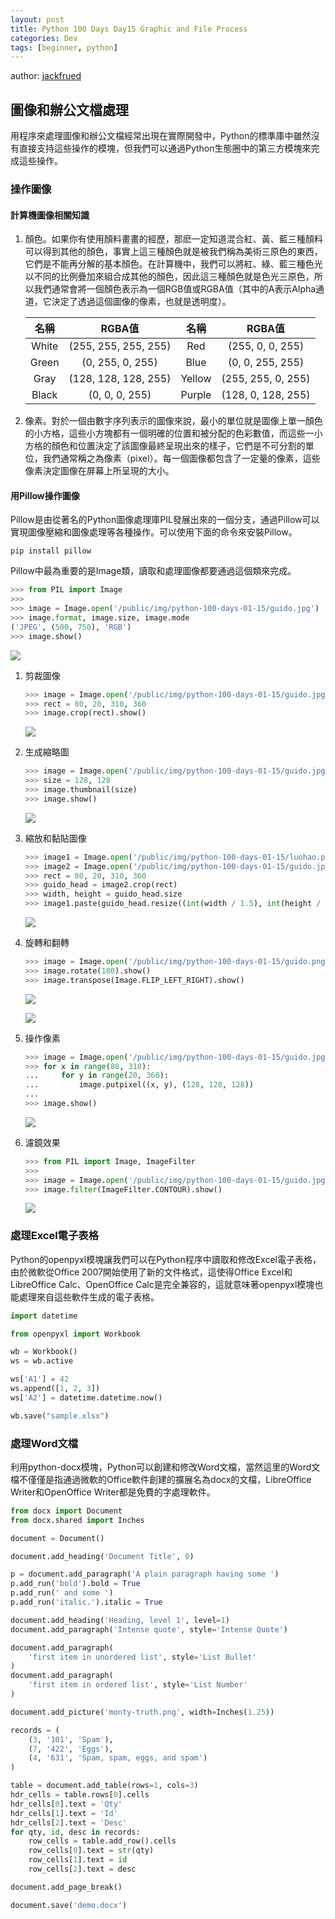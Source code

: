 ```yaml
---
layout: post
title: Python 100 Days Day15 Graphic and File Process
categories: Dev
tags: [beginner, python]
---
```


author: [jackfrued](https://github.com/jackfrued/Python-100-Days)

## 圖像和辦公文檔處理

用程序來處理圖像和辦公文檔經常出現在實際開發中，Python的標準庫中雖然沒有直接支持這些操作的模塊，但我們可以通過Python生態圈中的第三方模塊來完成這些操作。

<!-- more -->

### 操作圖像

#### 計算機圖像相關知識

1. 顏色。如果你有使用顏料畫畫的經歷，那麽一定知道混合紅、黃、藍三種顏料可以得到其他的顏色，事實上這三種顏色就是被我們稱為美術三原色的東西，它們是不能再分解的基本顏色。在計算機中，我們可以將紅、綠、藍三種色光以不同的比例疊加來組合成其他的顏色，因此這三種顏色就是色光三原色，所以我們通常會將一個顏色表示為一個RGB值或RGBA值（其中的A表示Alpha通道，它決定了透過這個圖像的像素，也就是透明度）。

   | 名稱  |        RGBA值        |  名稱  |       RGBA值       |
   | :---: | :------------------: | :----: | :----------------: |
   | White | (255, 255, 255, 255) |  Red   |  (255, 0, 0, 255)  |
   | Green |   (0, 255, 0, 255)   |  Blue  |  (0, 0, 255, 255)  |
   | Gray  | (128, 128, 128, 255) | Yellow | (255, 255, 0, 255) |
   | Black |    (0, 0, 0, 255)    | Purple | (128, 0, 128, 255) |

2. 像素。對於一個由數字序列表示的圖像來說，最小的單位就是圖像上單一顏色的小方格，這些小方塊都有一個明確的位置和被分配的色彩數值，而這些一小方格的顏色和位置決定了該圖像最終呈現出來的樣子，它們是不可分割的單位，我們通常稱之為像素（pixel）。每一個圖像都包含了一定量的像素，這些像素決定圖像在屏幕上所呈現的大小。

#### 用Pillow操作圖像

Pillow是由從著名的Python圖像處理庫PIL發展出來的一個分支，通過Pillow可以實現圖像壓縮和圖像處理等各種操作。可以使用下面的命令來安裝Pillow。

```Shell
pip install pillow
```

Pillow中最為重要的是Image類，讀取和處理圖像都要通過這個類來完成。

```python
>>> from PIL import Image
>>>
>>> image = Image.open('/public/img/python-100-days-01-15/guido.jpg')
>>> image.format, image.size, image.mode
('JPEG', (500, 750), 'RGB')
>>> image.show()
```

![](/public/img/python-100-days-01-15/image-show.png)

1. 剪裁圖像

   ```python
   >>> image = Image.open('/public/img/python-100-days-01-15/guido.jpg')
   >>> rect = 80, 20, 310, 360
   >>> image.crop(rect).show()
   ```

   ![](/public/img/python-100-days-01-15/image-crop.png)

2. 生成縮略圖

   ```python
   >>> image = Image.open('/public/img/python-100-days-01-15/guido.jpg')
   >>> size = 128, 128
   >>> image.thumbnail(size)
   >>> image.show()
   ```

   ![](/public/img/python-100-days-01-15/image-thumbnail.png)

3. 縮放和黏貼圖像

   ```python
   >>> image1 = Image.open('/public/img/python-100-days-01-15/luohao.png')
   >>> image2 = Image.open('/public/img/python-100-days-01-15/guido.jpg')
   >>> rect = 80, 20, 310, 360
   >>> guido_head = image2.crop(rect)
   >>> width, height = guido_head.size
   >>> image1.paste(guido_head.resize((int(width / 1.5), int(height / 1.5))), (172, 40))
   ```

   ![](/public/img/python-100-days-01-15/image-paste.png)

4. 旋轉和翻轉

   ```python
   >>> image = Image.open('/public/img/python-100-days-01-15/guido.png')
   >>> image.rotate(180).show()
   >>> image.transpose(Image.FLIP_LEFT_RIGHT).show()
   ```

   ![](/public/img/python-100-days-01-15/image-rotate.png)

   ![](/public/img/python-100-days-01-15/image-transpose.png)

5. 操作像素

   ```python
   >>> image = Image.open('/public/img/python-100-days-01-15/guido.jpg')
   >>> for x in range(80, 310):
   ...     for y in range(20, 360):
   ...         image.putpixel((x, y), (128, 128, 128))
   ... 
   >>> image.show()
   ```

   ![](/public/img/python-100-days-01-15/image-putpixel.png)

6. 濾鏡效果

   ```python
   >>> from PIL import Image, ImageFilter
   >>>
   >>> image = Image.open('/public/img/python-100-days-01-15/guido.jpg')
   >>> image.filter(ImageFilter.CONTOUR).show()
   ```

   ![](/public/img/python-100-days-01-15/image-filter.png)

### 處理Excel電子表格

Python的openpyxl模塊讓我們可以在Python程序中讀取和修改Excel電子表格，由於微軟從Office 2007開始使用了新的文件格式，這使得Office Excel和LibreOffice Calc、OpenOffice Calc是完全兼容的，這就意味著openpyxl模塊也能處理來自這些軟件生成的電子表格。

```python
import datetime

from openpyxl import Workbook

wb = Workbook()
ws = wb.active

ws['A1'] = 42
ws.append([1, 2, 3])
ws['A2'] = datetime.datetime.now()

wb.save("sample.xlsx")
```

### 處理Word文檔

利用python-docx模塊，Python可以創建和修改Word文檔，當然這里的Word文檔不僅僅是指通過微軟的Office軟件創建的擴展名為docx的文檔，LibreOffice Writer和OpenOffice Writer都是免費的字處理軟件。

```python
from docx import Document
from docx.shared import Inches

document = Document()

document.add_heading('Document Title', 0)

p = document.add_paragraph('A plain paragraph having some ')
p.add_run('bold').bold = True
p.add_run(' and some ')
p.add_run('italic.').italic = True

document.add_heading('Heading, level 1', level=1)
document.add_paragraph('Intense quote', style='Intense Quote')

document.add_paragraph(
    'first item in unordered list', style='List Bullet'
)
document.add_paragraph(
    'first item in ordered list', style='List Number'
)

document.add_picture('monty-truth.png', width=Inches(1.25))

records = (
    (3, '101', 'Spam'),
    (7, '422', 'Eggs'),
    (4, '631', 'Spam, spam, eggs, and spam')
)

table = document.add_table(rows=1, cols=3)
hdr_cells = table.rows[0].cells
hdr_cells[0].text = 'Qty'
hdr_cells[1].text = 'Id'
hdr_cells[2].text = 'Desc'
for qty, id, desc in records:
    row_cells = table.add_row().cells
    row_cells[0].text = str(qty)
    row_cells[1].text = id
    row_cells[2].text = desc

document.add_page_break()

document.save('demo.docx')
```
